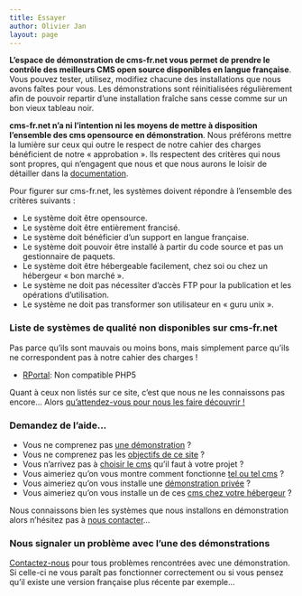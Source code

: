 ```yaml
---
title: Essayer
author: Olivier Jan
layout: page
--- 
```


**L’espace de démonstration de cms-fr.net vous permet de prendre le contrôle des meilleurs CMS open source disponibles en langue française**. Vous pouvez tester, utilisez, modifiez chacune des installations que nous avons faîtes pour vous. Les démonstrations sont réinitialisées régulièrement afin de pouvoir repartir d’une installation fraîche sans cesse comme sur un bon vieux tableau noir.

**cms-fr.net n’a ni l’intention ni les moyens de mettre à disposition l’ensemble des cms opensource en démonstration**. Nous préférons mettre la lumière sur ceux qui outre le respect de notre cahier des charges bénéficient de notre « approbation ». Ils respectent des critères qui nous sont propres, qui n’engagent que nous et que nous aurons le loisir de détailler dans la [documentation][1].

 [1]: /doc

Pour figurer sur cms-fr.net, les systèmes doivent répondre à l’ensemble des critères suivants :

*   Le système doit être opensource.
*   Le système doit être entièrement francisé.
*   Le système doit bénéficier d’un support en langue française.
*   Le système doit pouvoir être installé à partir du code source et pas un gestionnaire de paquets.
*   Le système doit être hébergeable facilement, chez soi ou chez un hébergeur « bon marché ».
*   Le système ne doit pas nécessiter d’accès FTP pour la publication et les opérations d’utilisation.
*   Le système ne doit pas transformer son utilisateur en « guru unix ».

### Liste de systèmes de qualité non disponibles sur cms-fr.net

Pas parce qu’ils sont mauvais ou moins bons, mais simplement parce qu’ils ne correspondent pas à notre cahier des charges !

*   [RPortal][2]: Non compatible PHP5

 [2]: http://www.rportal.org/

Quant à ceux non listés sur ce site, c’est que nous ne les connaissons pas encore… Alors [qu’attendez-vous pour nous les faire découvrir !][3]

 [3]: /contact

### Demandez de l’aide…

*   Vous ne comprenez pas [une démonstration][3] ? 
*   Vous ne comprenez pas les [objectifs de ce site][3] ?
*   Vous n’arrivez pas à [choisir le cms][3] qu’il faut à votre projet ?
*   Vous aimeriez qu’on vous montre comment fonctionne [tel ou tel cms][3] ?
*   Vous aimeriez qu’on vous installe une [démonstration privée][3] ?
*   Vous aimeriez qu’on vous installe un de ces [cms chez votre hébergeur][3] ?

Nous connaissons bien les systèmes que nous installons en démonstration alors n’hésitez pas à [nous contacter][3]…

### Nous signaler un problème avec l’une des démonstrations

[Contactez-nous][3] pour tous problèmes rencontrées avec une démonstration. Si celle-ci ne vous paraît pas fonctionner correctement ou si vous pensez qu’il existe une version française plus récente par exemple…
